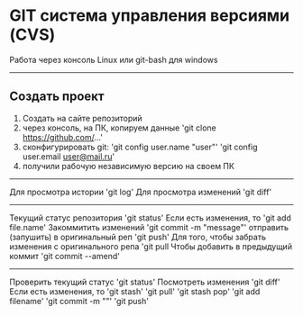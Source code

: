 # GIT система управления версиями (CVS)
Работа через консоль Linux или git-bash для windows
***
## Создать проект
1) Создать на сайте репозиторий
2) через консоль, на ПК, копируем данные 'git clone https://github.com/...'
3) сконфигурировать git:
'git config user.name "user"'
'git config user.email user@mail.ru'
4) получили рабочую независимую версию на своем ПК
***
Для просмотра истории 'git log'
Для просмотра изменений 'git diff'
***
Текущий статус репозитория 'git status'
Если есть изменения, то 'git add file.name'
Закоммитить изменений 'git commit -m "message"'
отправить (запушить) в оригинальный реп 'git push'
Для того, чтобы забрать изменения с оригинального репа 'git pull
Чтобы добавить в предыдущий коммит 'git commit --amend'
***
Проверить текущий статус 'git status'
Посмотреть изменения 'git diff'
Если есть изменения, то
'git stash'
'git pull'
'git stash pop'
'git add filename'
'git commit -m ""'
'git push'
